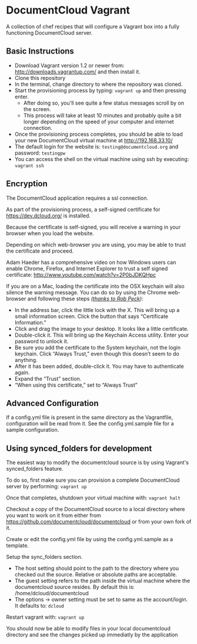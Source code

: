 DocumentCloud Vagrant
=====================

A collection of chef recipes that will configure a Vagrant box into a fully functioning DocumentCloud server.

Basic Instructions
------------

* Download Vagrant version 1.2 or newer from: http://downloads.vagrantup.com/ and then install it.
* Clone this repository
* In the terminal, change directory to where the repository was cloned.
* Start the provisioning process by typing: ```vagrant up``` and then pressing enter.
  * After doing so, you'll see quite a few status messages scroll by on the screen.
  * This process will take at least 10 minutes and probably quite a bit longer depending on the speed of your computer and internet connection.
* Once the provisioning process completes, you should be able to load your new DocumentCloud virtual machine at http://192.168.33.10/
* The default login for the website is: ```testing@documentcloud.org``` and password: ```testingpw```
* You can access the shell on the virtual machine using ssh by executing: ```vagrant ssh```


Encryption
------------

The DocumentCloud application requires a ssl connection.

As part of the provisioning process, a self-signed certificate for https://dev.dcloud.org/ is installed.

Because the certificate is self-signed, you will receive a warning in your browser when you load the website.

Depending on which web-browser you are using, you may be able to trust the certificate and proceed.

Adam Haeder has a comprehensive video on how Windows users can enable Chrome, Firefox, and Internet Explorer
to trust a self signed certificate: http://www.youtube.com/watch?v=2P0bJDKQHpc

If you are on a Mac, loading the certificate into the OSX keychain will also silence the warning message.
You can do so by using the Chrome web-browser and following these steps *([thanks to Rob Peck](http://www.robpeck.com/blog/2010/10/05/google-chrome-mac-os-x-and-self-signed-ssl-certificates/))*:
* In the address bar, click the little lock with the X. This will bring up a small information screen. Click the button that says “Certificate Information.”
* Click and drag the image to your desktop. It looks like a little certificate.
* Double-click it. This will bring up the Keychain Access utility. Enter your password to unlock it.
* Be sure you add the certificate to the System keychain, not the login keychain. Click “Always Trust,” even though this doesn’t seem to do anything.
* After it has been added, double-click it. You may have to authenticate again.
* Expand the “Trust” section.
* “When using this certificate,” set to “Always Trust”

Advanced Configuration
-----------------------

If a config.yml file is present in the same directory as the Vagrantfile, configuration will be read from it.
See the config.yml.sample file for a sample configuration.

Using synced_folders for development
----------------------------------

The easiest way to modify the documentcloud source is by using Vagrant's synced_folders feature.

To do so, first make sure you can provision a complete DocumentCloud server by performing: ```vagrant up```

Once that completes, shutdown your virtual machine with: ```vagrant halt```

Checkout a copy of the DocumentCloud source to a local directory where you want to work on it from either from https://github.com/documentcloud/documentcloud or from your own fork of it.

Create or edit the config.yml file by using the config.yml.sample as a template.

Setup the sync_folders section.

* The host setting should point to the path to the directory where you checked out the source.  Relative or absolute paths are acceptable.
* The guest setting refers to the path inside the virtual machine where the documentcloud source resides.  By default this is: /home/dcloud/documentcloud
* The options -> owner setting must be set to same as the account/login.  It defaults to: ```dcloud```

Restart vagrant with: ```vagrant up```

You should now be able to modify files in your local documentcloud directory and see the changes picked up immediatly by the application
